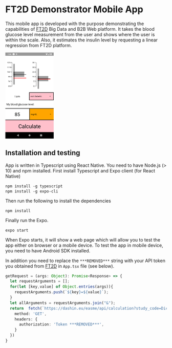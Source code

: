 # FT2D Demonstrator Mobile App 

This mobile app is developed with the purpose demonstrating the capabilities of [FT2D](https://dashin.eu/ft2d) Big Data and B2B Web platform. It takes the blood glucose level measurement from the user and shows where the user is within the scale. Also, it estimates the insulin level by requesting a linear regression from FT2D platform. 

<img src="https://raw.githubusercontent.com/TNO/ft2d-mobile-app/master/Screenshot_20200602-134603_Expo.png" width=30%>

## Installation and testing 
App is written in Typescript using React Native. You need to have Node.js (> 10) and npm installed. First install Typescript and Expo client (for React Native) 
```
npm install -g typescript 
npm install -g expo-cli 
```
Then run the following to install the dependencies
```
npm install
```
Finally run the Expo.
```
expo start
```
When Expo starts, it will show a web page which will allow you to test the app either on browser or a mobile device. To test the app in mobile device, you need to have Android SDK installed. 

In addition you need to replace the `***REMOVED***` string with your API token you obtained from [FT2D](https://dashin.eu/ft2d) in `App.tsx` file (see below).
```typescript
getRequest = (args: Object): Promise<Response> => {
  let requestArguments = [];
  for(let [key,value] of Object.entries(args)){
    requestArguments.push(`${key}=${value}`);
  }
  let allArguments = requestArguments.join("&");
  return  fetch(`https://dashin.eu/easme/api/calculation?study_code=Diclofenac&${allArguments}`,{
    method: 'GET',
    headers: {
      authorization: 'Token ***REMOVED***',
    }
  })
}
```
